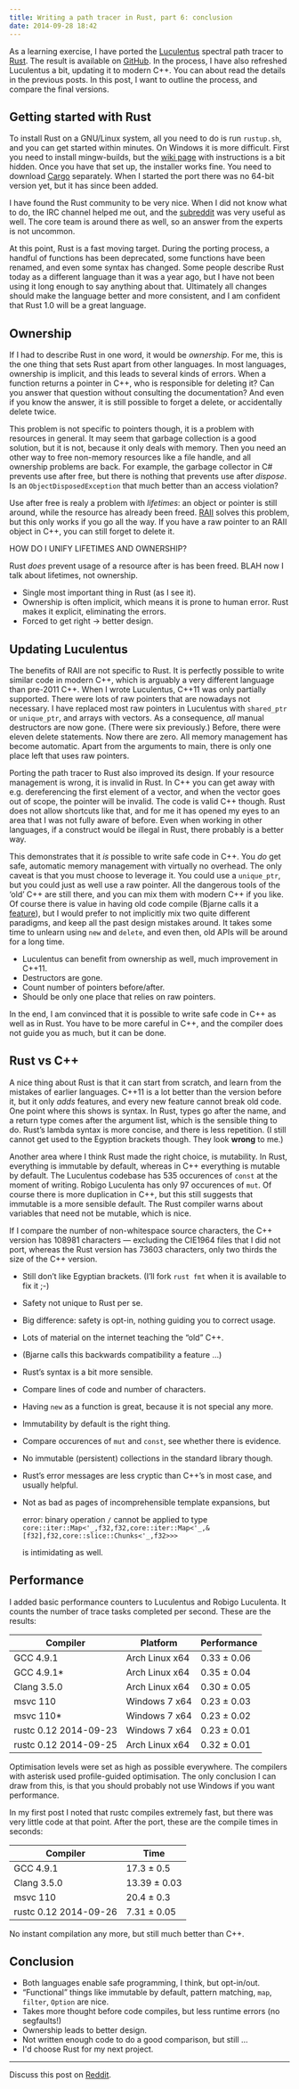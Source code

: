 ```yaml
---
title: Writing a path tracer in Rust, part 6: conclusion
date: 2014-09-28 18:42
---
```


As a learning exercise, I have ported the [Luculentus][luculentus] spectral path tracer to [Rust][rust].
The result is available on [GitHub][robigo-luculenta].
In the process, I have also refreshed Luculentus a bit, updating it to modern C++.
You can about read the details in the previous posts.
In this post, I want to outline the process, and compare the final versions.

[rust]:             http://rust-lang.org
[luculentus]:       https://github.com/ruud-v-a/luculentus
[robigo-luculenta]: https://github.com/ruud-v-a/robigo-luculenta

Getting started with Rust
-------------------------
To install Rust on a GNU/Linux system, all you need to do is run `rustup.sh`,
and you can get started within minutes.
On Windows it is more difficult.
First you need to install mingw-builds,
but the [wiki page][winwikipage] with instructions is a bit hidden.
Once you have that set up, the installer works fine.
You need to download [Cargo][cargo] separately.
When I started the port there was no 64-bit version yet,
but it has since been added.

[winwikipage]: https://github.com/rust-lang/rust/wiki/Using-Rust-on-Windows
[cargo]:       http://crates.io/

I have found the Rust community to be very nice.
When I did not know what to do, the IRC channel helped me out,
and the [subreddit][r/rust] was very useful as well.
The core team is around there as well,
so an answer from the experts is not uncommon.

[r/rust]: http://www.reddit.com/r/rust

At this point, Rust is a fast moving target.
During the porting process, a handful of functions has been deprecated,
some functions have been renamed,
and even some syntax has changed.
Some people describe Rust today as a different language than it was a year ago,
but I have not been using it long enough to say anything about that.
Ultimately all changes should make the language better and more consistent,
and I am confident that Rust 1.0 will be a great language.

Ownership
---------
If I had to describe Rust in one word, it would be _ownership_.
For me, this is the one thing that sets Rust apart from other languages.
In most languages, ownership is implicit,
and this leads to several kinds of errors.
When a function returns a pointer in C++, who is responsible for deleting it?
Can you answer that question without consulting the documentation?
And even if you know the answer, it is still possible to forget a delete,
or accidentally delete twice.

This problem is not specific to pointers though, it is a problem with resources in general.
It may seem that garbage collection is a good solution,
but it is not, because it only deals with memory.
Then you need an other way to free non-memory resources like a file handle,
and all ownership problems are back.
For example, the garbage collector in C# prevents use after free,
but there is nothing that prevents use after _dispose_.
Is an `ObjectDisposedException` that much better than an access violation?

Use after free is realy a problem with _lifetimes_:
an object or pointer is still around,
while the resource has already been freed.
[RAII][raii] solves this problem,
but this only works if you go all the way.
If you have a raw pointer to an RAII object in C++, you can still forget to delete it.

HOW DO I UNIFY LIFETIMES AND OWNERSHIP?

[raii]: https://en.wikipedia.org/wiki/Resource_Acquisition_Is_Initialization

Rust _does_ prevent usage of a resource after is has been freed.
BLAH now I talk about lifetimes, not ownership.

- Single most important thing in Rust (as I see it).
- Ownership is often implicit, which means it is prone to human error.
  Rust makes it explicit, eliminating the errors.
- Forced to get right -> better design.

Updating Luculentus
-------------------
The benefits of RAII are not specific to Rust.
It is perfectly possible to write similar code in modern C++,
which is arguably a very different language than pre-2011 C++.
When I wrote Luculentus, C++11 was only partially supported.
There were lots of raw pointers that are nowadays not necessary.
I have replaced most raw pointers in Luculentus with `shared_ptr` or `unique_ptr`,
and arrays with vectors.
As a consequence, _all_ manual destructors are now gone.
(There were six previously.)
Before, there were eleven delete statements.
Now there are zero.
All memory management has become automatic.
Apart from the arguments to main, there is only one place left that uses raw pointers.

Porting the path tracer to Rust also improved its design.
If your resource management is wrong, it is invalid in Rust.
In C++ you can get away with e.g. dereferencing the first element of a vector,
and when the vector goes out of scope, the pointer will be invalid.
The code is valid C++ though.
Rust does not allow shortcuts like that,
and for me it has opened my eyes to an area that I was not fully aware of before.
Even when working in other languages,
if a construct would be illegal in Rust,
there probably is a better way.

This demonstrates that it _is_ possible to write safe code in C++.
You _do_ get safe, automatic memory management with virtually no overhead.
The only caveat is that you must choose to leverage it.
You could use a `unique_ptr`, but you could just as well use a raw pointer.
All the dangerous tools of the ‘old’ C++ are still there,
and you can mix them with modern C++ if you like.
Of course there is value in having old code compile (Bjarne calls it a [feature][feature]),
but I would prefer to not implicitly mix two quite different paradigms,
and keep all the past design mistakes around.
It takes some time to unlearn using `new` and `delete`,
and even then, old APIs will be around for a long time.

[feature]: http://channel9.msdn.com/Events/GoingNative/2013/Opening-Keynote-Bjarne-Stroustrup

- Luculentus can benefit from ownership as well, much improvement in C++11.
- Destructors are gone.
- Count number of pointers before/after.
- Should be only one place that relies on raw pointers.

In the end, I am convinced that it is possible to write safe code in C++ as well as in Rust.
You have to be more careful in C++,
and the compiler does not guide you as much,
but it can be done.

Rust vs C++
-----------
A nice thing about Rust is that it can start from scratch,
and learn from the mistakes of earlier languages.
C++11 is a lot better than the version before it,
but it only _adds_ features,
and every new feature cannot break old code.
One point where this shows is syntax.
In Rust, types go after the name, and a return type comes after the argument list,
which is the sensible thing to do.
Rust’s lambda syntax is more concise, and there is less repetition.
(I still cannot get used to the Egyption brackets though.
They look **wrong** to me.)

Another area where I think Rust made the right choice, is mutability.
In Rust, everything is immutable by default, whereas in C++ everything is mutable by default.
The Luculentus codebase has 535 occurences of `const` at the moment of writing.
Robigo Luculenta has only 97 occurences of `mut`.
Of course there is more duplication in C++,
but this still suggests that immutable is a more sensible default.
The Rust compiler warns about variables that need not be mutable, which is nice.

If I compare the number of non-whitespace source characters,
the C++ version has 108981 characters — excluding the CIE1964 files that I did not port,
whereas the Rust version has 73603 characters,
only two thirds the size of the C++ version.

- Still don’t like Egyptian brackets. (I’ll fork `rust fmt` when it is available to fix it ;-)
- Safety not unique to Rust per se.
- Big difference: safety is opt-in, nothing guiding you to correct usage.
- Lots of material on the internet teaching the “old” C++.
- (Bjarne calls this backwards compatibility a feature …)
- Rust’s syntax is a bit more sensible.
- Compare lines of code and number of characters.
- Having `new` as a function is great, because it is not special any more.

- Immutability by default is the right thing.
- Compare occurences of `mut` and `const`, see whether there is evidence.
- No immutable (persistent) collections in the standard library though.

- Rust’s error messages are less cryptic than C++’s in most case, and usually helpful.
- Not as bad as pages of incomprehensible template expansions,
  but

    error: binary operation `/` cannot be applied to type `core::iter::Map<'_,f32,f32,core::iter::Map<'_,&[f32],f32,core::slice::Chunks<'_,f32>>>`

  is intimidating as well.

Performance
-----------
I added basic performance counters to Luculentus and Robigo Luculenta.
It counts the number of trace tasks completed per second.
These are the results:

| Compiler              | Platform       | Performance |
|-----------------------|----------------|-------------|
| GCC 4.9.1             | Arch Linux x64 | 0.33 ± 0.06 |
| GCC 4.9.1*            | Arch Linux x64 | 0.35 ± 0.04 |
| Clang 3.5.0           | Arch Linux x64 | 0.30 ± 0.05 |
| msvc 110              | Windows 7 x64  | 0.23 ± 0.03 |
| msvc 110*             | Windows 7 x64  | 0.23 ± 0.02 |
| rustc 0.12 2014-09-23 | Windows 7 x64  | 0.23 ± 0.01 |
| rustc 0.12 2014-09-25 | Arch Linux x64 | 0.32 ± 0.01 |

Optimisation levels were set as high as possible everywhere.
The compilers with asterisk used profile-guided optimisation.
The only conclusion I can draw from this,
is that you should probably not use Windows if you want performance.

In my first post I noted that rustc compiles extremely fast,
but there was very little code at that point.
After the port, these are the compile times in seconds:

| Compiler              | Time         |
|-----------------------|--------------|
| GCC 4.9.1             | 17.3  ± 0.5  |
| Clang 3.5.0           | 13.39 ± 0.03 |
| msvc 110              | 20.4  ± 0.3  |
| rustc 0.12 2014-09-26 |  7.31 ± 0.05 |

No instant compilation any more, but still much better than C++.

Conclusion
----------
- Both languages enable safe programming, I think, but opt-in/out.
- “Functional” things like immutable by default, pattern matching, `map`, `filter`, `Option` are nice.
- Takes more thought before code compiles, but less runtime errors (no segfaults!)
- Ownership leads to better design.
- Not written enough code to do a good comparison, but still …
- I'd choose Rust for my next project.

---

Discuss this post on [Reddit][reddit].

[reddit]: http://reddit.com/r/rust/ruudvanasseldonk.com/2014/09/28/writing-a-path-tracer-in-rust-part-7-conclusion
